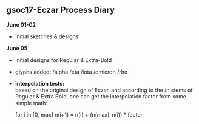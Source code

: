 ## gsoc17-Eczar Process Diary


**June 01-02**<br />
- Initial sketches & designs

**June 05**<br />
- Initial designs for Regular & Extra-Bold
- glyphs added: /alpha /eta /iota /omicron /rho
- **interpolation tests:** <br />
based on the original design of Eczar, and according to the /n stems of Regular & Extra Bold,
one can get the interpolation factor from some simple math:

   for i in [0, max]
   n(i+1) = n(i) + (n(max)-n(i)) * factor
